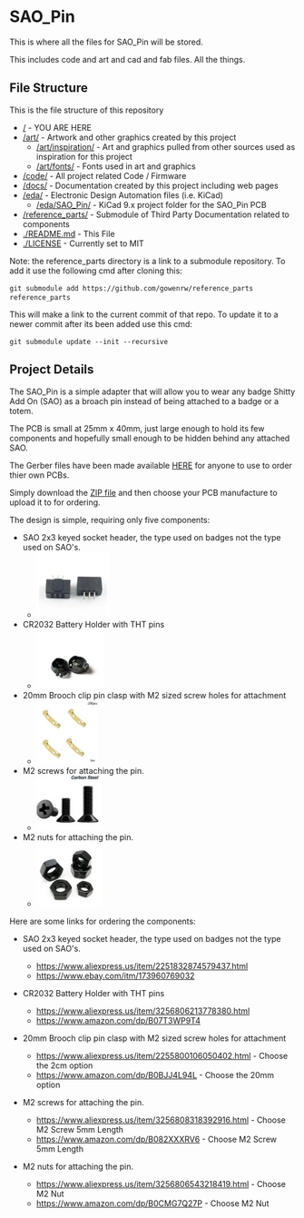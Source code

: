 # SAO_Pin

This is where all the files for SAO_Pin will be stored.

This includes code and art and cad and fab files.  All the things.

## File Structure

This is the file structure of this repository

* [/](/README.md) - YOU ARE HERE
* [/art/](./art/) - Artwork and other graphics created by this project
  * [/art/inspiration/](./art/inspiration/) - Art and graphics pulled from other sources used as inspiration for this project
  * [/art/fonts/](./art/fonts/) - Fonts used in art and graphics
* [/code/](./code/) - All project related Code / Firmware
* [/docs/](./docs/) - Documentation created by this project including web pages
* [/eda/](./eda/) - Electronic Design Automation files (i.e. KiCad)
  * [/eda/SAO_Pin/](./eda/SAO_Pin/) - KiCad 9.x project folder for the SAO_Pin PCB
* [/reference_parts/](./reference_parts/) - Submodule of Third Party Documentation related to components
* [./README.md](/README.md) - This File
* [./LICENSE](/LICENSE) - Currently set to MIT

Note: the reference_parts directory is a link to a submodule repository.
To add it use the following cmd after cloning this:
```
git submodule add https://github.com/gowenrw/reference_parts reference_parts
```
This will make a link to the current commit of that repo.
To update it to a newer commit after its been added use this cmd:
```
git submodule update --init --recursive
```

## Project Details

The SAO_Pin is a simple adapter that will allow you to wear any badge Shitty Add On (SAO) as a broach pin instead of being attached to a badge or a totem.

The PCB is small at 25mm x 40mm, just large enough to hold its few components and hopefully small enough to be hidden behind any attached SAO.

The Gerber files have been made available [HERE](https://github.com/gowenrw/SAO_Pin/raw/refs/heads/master/eda/SAO_Pin/gerber/2025-06-03.zip) for anyone to use to order thier own PCBs.

Simply download the [ZIP file](https://github.com/gowenrw/SAO_Pin/raw/refs/heads/master/eda/SAO_Pin/gerber/2025-06-03.zip) and then choose your PCB manufacture to upload it to for ordering.

The design is simple, requiring only five components:

* SAO 2x3 keyed socket header, the type used on badges not the type used on SAO's.
  * ![SAO_Badge_Header_thumb.jpg](./docs/images/SAO_Badge_Header_thumb.jpg)
* CR2032 Battery Holder with THT pins
  * ![CR2032_Holder_THT_thumb.jpg](./docs/images/CR2032_Holder_THT_thumb.jpg)
* 20mm Brooch clip pin clasp with M2 sized screw holes for attachment
  * ![Brooch_Pin_2cm_thumb.jpg](./docs/images/Brooch_Pin_2cm_thumb.jpg)
* M2 screws for attaching the pin.
  * ![M2_Screw_thumb.jpg](./docs/images/M2_Screw_thumb.jpg)
* M2 nuts for attaching the pin.
  * ![M2_Nut_thumb.jpg](./docs/images/M2_Nut_thumb.jpg)

Here are some links for ordering the components:

* SAO 2x3 keyed socket header, the type used on badges not the type used on SAO's.
  * https://www.aliexpress.us/item/2251832874579437.html
  * https://www.ebay.com/itm/173960769032

* CR2032 Battery Holder with THT pins
  * https://www.aliexpress.us/item/3256806213778380.html
  * https://www.amazon.com/dp/B07T3WP9T4

* 20mm Brooch clip pin clasp with M2 sized screw holes for attachment
  * https://www.aliexpress.us/item/2255800106050402.html - Choose the 2cm option
  * https://www.amazon.com/dp/B0BJJ4L94L - Choose the 20mm option

* M2 screws for attaching the pin.
  * https://www.aliexpress.us/item/3256808318392916.html - Choose M2 Screw 5mm Length
  * https://www.amazon.com/dp/B082XXXRV6 - Choose M2 Screw 5mm Length

* M2 nuts for attaching the pin.
  * https://www.aliexpress.us/item/3256806543218419.html - Choose M2 Nut
  * https://www.amazon.com/dp/B0CMG7Q27P - Choose M2 Nut

